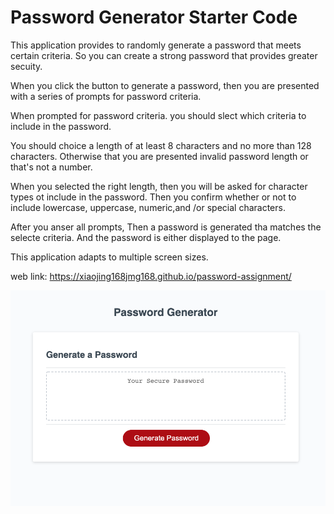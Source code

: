 # Password Generator Starter Code
This application provides to  randomly generate a password that meets certain criteria.
So you can create a strong password that provides greater secuity.

When you click the button to generate a password, then you are presented with a series of prompts for password criteria.

When prompted for password criteria. you should slect which criteria to include in the password.

You should choice a length of at least 8 characters and no more than 128 characters. Otherwise that you are presented invalid password length or that's not a number.

When you selected the right length, then you will be asked for character types ot include in the password. Then you confirm whether or not to include lowercase, uppercase, numeric,and /or special characters.

After you anser all prompts, Then a password is generated tha matches the selecte criteria.
And the password is either displayed to the page.

This application adapts to multiple screen sizes.

web link: https://xiaojing168jmg168.github.io/password-assignment/

![screeshot](Develop/images/generator-password.jpg)
